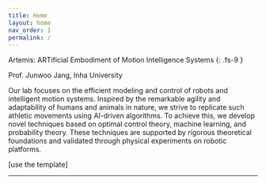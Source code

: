 ```yaml
---
title: Home
layout: home
nav_order: 1
permalink: /
---
```


Artemis: ARTificial Embodiment of Motion Intelligence Systems
{: .fs-9 }

Prof. Junwoo Jang, Inha University

Our lab focuses on the efficient modeling and control of robots and intelligent motion systems. Inspired by the remarkable agility and adaptability of humans and animals in nature, we strive to replicate such athletic movements using AI-driven algorithms. To achieve this, we develop novel techniques based on optimal control theory, machine learning, and probability theory. These techniques are supported by rigorous theoretical foundations and validated through physical experiments on robotic platforms.
 
[use the template]

----
[use this template]: https://github.com/just-the-docs/just-the-docs-template/generate
